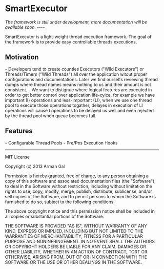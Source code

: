 <h1>SmartExecutor</h1>
<i>The framework is still under development, more documentation will be available soon.</i>
----

SmartExecutor is a light-weight thread execution framework. 
The goal of the framework is to provide easy controllable threads executions.

<h2>Motivation</h2>
- Developers tend to create countles Executors ("Wild Executors") or Threads/Timers ("Wild Threads") all over the application witout proper configurations and documentations. Later we find ourselfs reviewing thread dumps where thread names means nothing to us and their amount is not consistent.
- We want to distignue where logical features are executed in order to get better contorl over application life-cylce, for example we have important (I) operations and less-important (LI), when we use one thread pool to execute those operations togather, delayes in execution of LI operations will cause I operations to be delayed us well and even rejected by the thread pool when queue becomes full.


<h2 name="features">Features</h2>
- Configurable Thread Pools
- Pre/Pos Execution Hooks





----
MIT License

Copyright (c) 2013 Arman Gal

Permission is hereby granted, free of charge, to any person obtaining a copy of this software and associated documentation files (the "Software"),
to deal in the Software without restriction, including without limitation the rights to use, copy, modify, merge, publish, distribute, sublicense,
and/or sell copies of the Software, and to permit persons to whom the Software is furnished to do so, subject to the following conditions:

The above copyright notice and this permission notice shall be included in all copies or substantial portions of the Software.

THE SOFTWARE IS PROVIDED "AS IS", WITHOUT WARRANTY OF ANY KIND, EXPRESS OR IMPLIED, INCLUDING BUT NOT LIMITED TO THE WARRANTIES OF MERCHANTABILITY,
FITNESS FOR A PARTICULAR PURPOSE AND NONINFRINGEMENT. IN NO EVENT SHALL THE AUTHORS OR COPYRIGHT HOLDERS BE LIABLE FOR ANY CLAIM, DAMAGES OR OTHER LIABILITY,
WHETHER IN AN ACTION OF CONTRACT, TORT OR OTHERWISE, ARISING FROM, OUT OF OR IN CONNECTION WITH THE SOFTWARE OR THE USE OR OTHER DEALINGS IN THE SOFTWARE.
